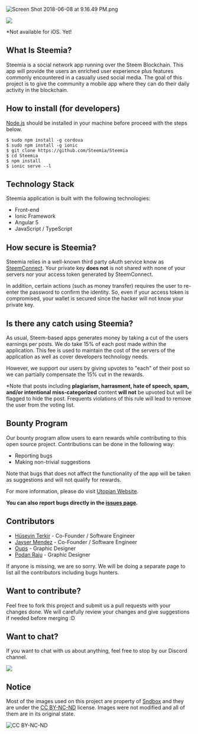 ![Screen Shot 2018-06-08 at 9.16.49 PM.png](https://cdn.steemitimages.com/DQmbNY7HrQXoabfrFxrmGwFSz62Z71pskHsZfgp5VsdSVvU/Screen%20Shot%202018-06-08%20at%209.16.49%20PM.png)

[<img src="https://play.google.com/intl/en_us/badges/images/badge_new.png">](https://play.google.com/store/apps/details?id=com.steemia.steemia)

*Not available for iOS. Yet!

## What Is Steemia?
Steemia is a social network app running over the Steem Blockchain. This app will provide the users an enriched user experience plus features commonly encountered in a casually used social media. The goal of this project is to give the community a mobile app where they can do their daily activity in the blockchain.

## How to install (for developers)
[Node.js](https://nodejs.org/) should be installed in your machine before proceed with the steps below.
```
$ sudo npm install -g cordova
$ sudo npm install -g ionic
$ git clone https://github.com/Steemia/Steemia
$ cd Steemia
$ npm install
$ ionic serve --l
```

## Technology Stack
Steemia application is built with the following technologies:
- Front-end
- Ionic Framework
- Angular 5
- JavaScript / TypeScript

## How secure is Steemia?
Steemia relies in a well-known third party oAuth service know as [SteemConnect](https://github.com/steemit/steemconnect-sdk). Your private key **does not** is not shared with none of your servers nor your access token generated by SteemConnect.

In addition, certain actions (such as money transfer) requires the user to re-enter the password to confirm the identity. So, even if your access token is compromised, your wallet is secured since the hacker will not know your private key.

## Is there any catch using Steemia?
As usual, Steem-based apps generates money by taking a cut of the users earnings per posts. We do take 15% of each post made within the application. This fee is used to maintain the cost of the servers of the application as well as cover developers technology needs.

However, we support our users by giving upvotes to "each" of their post so we can partially compensate the 15% cut in the rewards.

*Note that posts including **plagiarism, harrasment, hate of speech, spam, and/or intentional miss-categorized** content **will not** be upvoted but will be flagged to hide the post. Frequents violations of this rule will lead to remove the user from the voting list.

## Bounty Program
Our bounty program allow users to earn rewards while contributing to this open source project. Contributions can be done in the following way:

- Reporting bugs
- Making non-trivial suggestions

Note that bugs that does not affect the functionality of the app will be taken as suggestions and will not qualify for rewards.

For more information, please do visit [Utopian Website](https://join.utopian.io/).

**You can also report bugs directly in the [issues page](https://github.com/Steemia/Steemia/issues).**

## Contributors

- [Hüseyin Terkir](https://github.com/hsynterkr) - Co-Founder / Software Engineer
- [Jayser Mendez](https://github.com/jayserdny) - Co-Founder / Software Engineer
- [Oups](https://steemit.com/@oups) - Graphic Designer
- [Podan Raju](https://steemit.com/@podanrj) - Graphic Designer

If anyone is missing, we are so sorry. We will be doing a separate page to list all the contributors including bugs hunters.

## Want to contribute?
Feel free to fork this project and submit us a pull requests with your changes done. We will carefully review your changes and give suggestions if needed before merging :D

## Want to chat?
If you want to chat with us about anything, feel free to stop by our Discord channel.

[<img src="https://static1.squarespace.com/static/52290b27e4b0d4e459887aa9/t/5ad0fd01562fa7b8c91e5a45/1523645783379/join-us-on-discord_1.png">](https://discord.gg/webyZPB)


## Notice
Most of the images used on this project are property of [Sndbox](https://sndbox.co) and they are under the [CC BY-NC-ND](https://creativecommons.org/licenses/by-nc-nd/4.0/) license. Images were not modified and all of them are in its original state.

![CC BY-NC-ND](https://upload.wikimedia.org/wikipedia/commons/thumb/4/4f/Cc_by-nc-nd_euro_icon.svg/320px-Cc_by-nc-nd_euro_icon.svg.png)
